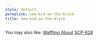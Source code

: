 ```yaml
---
style: default
permalink: new-kid-on-the-block
title: new-kid-on-the-block
---
```

You may also like:
[Waffling About](http://scp-wiki.net/waffling-about)
[SCP-628](http://scp-wiki.net/scp-628)